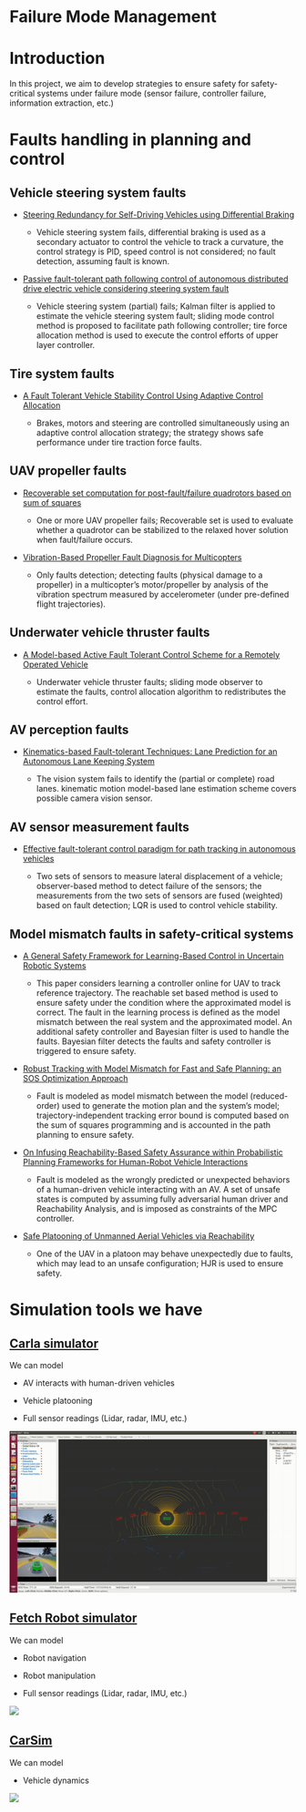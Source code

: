 # Failure Mode Management


# Introduction

In this project, we aim to develop strategies to ensure safety for safety-critical systems under failure mode (sensor failure, controller failure, information extraction, etc.)

<!-- ## Papers to read

### Recoverable set 


### Positive invariant set


### Reachability set 
1. Introduction slide https://people.eecs.berkeley.edu/~somil/Papers/Introduction_to_Reachability_to_Share.pdf

2. Safe learning robot  
https://people.eecs.berkeley.edu/~jfisac/papers/General_Safe_Learning.pdf -->


# Faults handling in planning and control
 

## Vehicle steering system faults


+ [Steering Redundancy for Self-Driving Vehicles using Differential Braking](https://www.tandfonline.com/doi/abs/10.1080/00423114.2017.1356929)

    - Vehicle steering system fails, differential braking is used as a secondary actuator to control the vehicle to track a curvature, the control strategy is PID, speed control is not considered; no fault detection, assuming fault is known.


+ [Passive fault-tolerant path following control of autonomous distributed drive electric vehicle considering steering system fault](https://www.sciencedirect.com/science/article/pii/S0888327019300196)

    - Vehicle steering system (partial) fails; Kalman filter is applied to estimate the vehicle steering system fault; sliding mode control method is proposed to facilitate path following controller; tire force allocation method is used to execute the control efforts of upper layer controller.

## Tire system faults

+ [A Fault Tolerant Vehicle Stability Control Using Adaptive Control Allocation](https://asmedigitalcollection.asme.org/DSCC/proceedings-abstract/DSCC2018/51890/V001T09A002/455564)

    - Brakes, motors and steering are controlled simultaneously using an adaptive control allocation strategy; the strategy shows safe performance under tire traction force faults.


## UAV propeller faults

+ [Recoverable set computation for post-fault/failure quadrotors based on sum of squares](https://ieeexplore.ieee.org/document/7739731)

    - One or more UAV propeller fails; Recoverable set is used to evaluate whether a quadrotor can be stabilized to the relaxed hover solution when fault/failure occurs.

+ [Vibration-Based Propeller Fault Diagnosis for Multicopters](https://ieeexplore.ieee.org/document/8453400)

    - Only faults detection; detecting faults (physical damage to a propeller) in a multicopter’s motor/propeller by analysis of the vibration spectrum measured by accelerometer (under pre-defined flight trajectories).

## Underwater vehicle thruster faults

+ [A Model-based Active Fault Tolerant Control Scheme for a Remotely Operated Vehicle](https://www.sciencedirect.com/science/article/pii/S240589631832384X)

    - Underwater vehicle thruster faults; sliding mode observer to estimate the faults, control allocation algorithm to redistributes the control effort.



## AV perception faults

+ [Kinematics-based Fault-tolerant Techniques: Lane Prediction for an Autonomous Lane Keeping System](https://link.springer.com/article/10.1007/s12555-017-0449-8)

    - The vision system fails to identify the (partial or complete) road lanes. kinematic motion model-based lane estimation scheme covers possible camera vision sensor.

## AV sensor measurement faults
+ [Effective fault-tolerant control paradigm for path tracking in autonomous vehicles](https://www.tandfonline.com/doi/full/10.1080/21642583.2014.1002138)

    - Two sets of sensors to measure lateral displacement of a vehicle; observer-based method to detect failure of the sensors; the measurements from the two sets of sensors are fused (weighted) based on fault detection; LQR is used to control vehicle stability.


## Model mismatch faults in safety-critical systems  

+ [A General Safety Framework for Learning-Based Control in Uncertain Robotic Systems](https://people.eecs.berkeley.edu/~jfisac/papers/General_Safe_Learning.pdf)

    - This paper considers learning a controller online for UAV to track reference trajectory. The reachable set based method is used to ensure safety under the condition where the approximated model is correct. The fault in the learning process is defined as the model mismatch between the real system and the approximated model. An additional safety controller and Bayesian filter is used to handle the faults. Bayesian filter detects the faults and safety controller is triggered to ensure safety.


+ [Robust Tracking with Model Mismatch for Fast and Safe Planning: an SOS Optimization Approach](https://arxiv.org/abs/1808.00649)
    
    - Fault is modeled as model mismatch between the model (reduced-order) used to generate the motion plan and the system’s model; trajectory-independent tracking error bound is computed based on the sum of squares programming and is accounted in the path planning to ensure safety.

+ [On Infusing Reachability-Based Safety Assurance within Probabilistic Planning Frameworks for Human-Robot Vehicle Interactions](http://asl.stanford.edu/wp-content/papercite-data/pdf/Leung.Schmerling.Chen.ea.ISER18.pdf)

    - Fault is modeled as the wrongly predicted or unexpected behaviors of a human-driven vehicle interacting with an AV. A set of unsafe states is computed by assuming fully adversarial human driver and Reachability Analysis, and is imposed as constraints of the MPC controller.

+ [Safe Platooning of Unmanned Aerial Vehicles via Reachability](https://arxiv.org/abs/1503.07253)
    - One of the UAV in a platoon may behave unexpectedly due to faults, which may lead to an unsafe configuration; HJR is used to ensure safety.



# Simulation tools we have


## [Carla simulator](https://github.com/carla-simulator/carla)

We can model

* AV interacts with human-driven vehicles

* Vehicle platooning 

* Full sensor readings (Lidar, radar, IMU, etc.)

![](media/carla.gif)

## [Fetch Robot simulator](https://docs.fetchrobotics.com/manipulation.html)

We can model

* Robot navigation

* Robot manipulation

* Full sensor readings (Lidar, radar, IMU, etc.)

![](media/kidnapped_robot.gif)

## [CarSim](https://www.carsim.com/products/carsim/index.php)

We can model

* Vehicle dynamics

![](media/rollover.gif)

